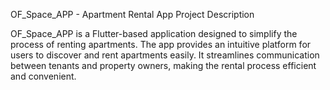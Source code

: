 OF_Space_APP - Apartment Rental App
Project Description

OF_Space_APP is a Flutter-based application designed to simplify the process of renting apartments. The app provides an intuitive platform for users to discover and rent apartments easily. It streamlines communication between tenants and property owners, making the rental process efficient and convenient. 
